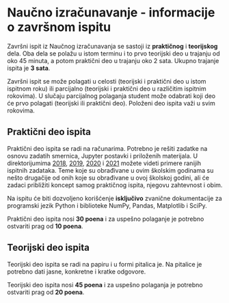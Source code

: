 # Naučno izračunavanje - informacije o završnom ispitu

Završni ispit iz Naučnog izračunavanja se sastoji iz **praktičnog** i **teorijskog** dela. Oba dela se polažu u istom terminu i to prvo teorijski deo u trajanju od oko 45 minuta, a potom praktični deo u trajanju oko 2 sata. Ukupno trajanje ispita je **3 sata**.

Završni ispit se može polagati u celosti (teorijski i praktični deo u istom ispitnom roku) ili parcijalno (teorijski i praktični deo u različitim ispitnim rokovima). U slučaju parcijalnog polaganja student može odabrati koji deo će prvo polagati (teorijski ili praktični deo). Položeni deo ispita važi u svim rokovima.

## Praktični deo ispita
Praktični deo ispita se radi na računarima. Potrebno je rešiti zadatke na osnovu zadatih smernica, Jupyter postavki i priloženih materijala. U direktorijumima [2018](./2018),  [2019](./2019), [2020](./2020) i [2021](./2021) možete videti primere ranijih ispitnih zadataka. Teme koje su obrađivane u ovim školskim godinama su nešto drugačije od onih koje su obrađivane u ovoj školskoj godini, ali će zadaci približiti koncept samog praktičnog ispita, njegovu zahtevnost i obim. 

Na ispitu će biti dozvoljeno korišćenje  **isključivo** zvanične dokumentacije za programski jezik Python i biblioteke NumPy, Pandas, Matplotlib i SciPy.  

Praktični deo ispita nosi **30 poena** i za uspešno polaganje je potrebno ostvariti prag od **10 poena**. 


## Teorijski deo ispita
Teorijski deo ispita se radi na papiru i u formi pitalica je. Na pitalice je potrebno dati jasne, konkretne i kratke odgovore.

Teorijski deo ispita nosi **45 poena**  i za uspešno polaganja je potrebno ostvariti prag od **20 poena**. 




